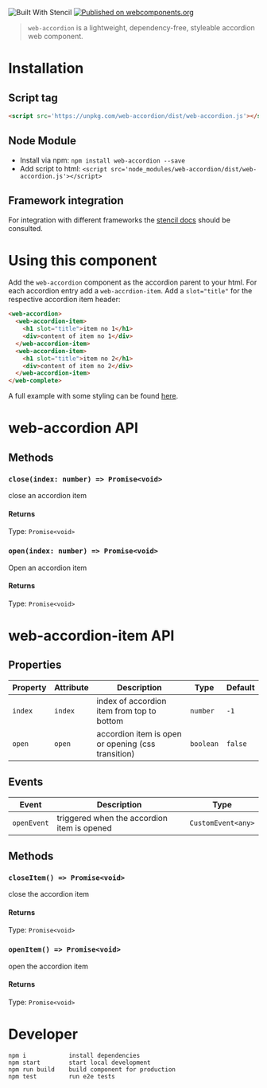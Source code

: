 ![Built With Stencil](https://img.shields.io/badge/-Built%20With%20Stencil-16161d.svg?logo=data%3Aimage%2Fsvg%2Bxml%3Bbase64%2CPD94bWwgdmVyc2lvbj0iMS4wIiBlbmNvZGluZz0idXRmLTgiPz4KPCEtLSBHZW5lcmF0b3I6IEFkb2JlIElsbHVzdHJhdG9yIDE5LjIuMSwgU1ZHIEV4cG9ydCBQbHVnLUluIC4gU1ZHIFZlcnNpb246IDYuMDAgQnVpbGQgMCkgIC0tPgo8c3ZnIHZlcnNpb249IjEuMSIgaWQ9IkxheWVyXzEiIHhtbG5zPSJodHRwOi8vd3d3LnczLm9yZy8yMDAwL3N2ZyIgeG1sbnM6eGxpbms9Imh0dHA6Ly93d3cudzMub3JnLzE5OTkveGxpbmsiIHg9IjBweCIgeT0iMHB4IgoJIHZpZXdCb3g9IjAgMCA1MTIgNTEyIiBzdHlsZT0iZW5hYmxlLWJhY2tncm91bmQ6bmV3IDAgMCA1MTIgNTEyOyIgeG1sOnNwYWNlPSJwcmVzZXJ2ZSI%2BCjxzdHlsZSB0eXBlPSJ0ZXh0L2NzcyI%2BCgkuc3Qwe2ZpbGw6I0ZGRkZGRjt9Cjwvc3R5bGU%2BCjxwYXRoIGNsYXNzPSJzdDAiIGQ9Ik00MjQuNywzNzMuOWMwLDM3LjYtNTUuMSw2OC42LTkyLjcsNjguNkgxODAuNGMtMzcuOSwwLTkyLjctMzAuNy05Mi43LTY4LjZ2LTMuNmgzMzYuOVYzNzMuOXoiLz4KPHBhdGggY2xhc3M9InN0MCIgZD0iTTQyNC43LDI5Mi4xSDE4MC40Yy0zNy42LDAtOTIuNy0zMS05Mi43LTY4LjZ2LTMuNkgzMzJjMzcuNiwwLDkyLjcsMzEsOTIuNyw2OC42VjI5Mi4xeiIvPgo8cGF0aCBjbGFzcz0ic3QwIiBkPSJNNDI0LjcsMTQxLjdIODcuN3YtMy42YzAtMzcuNiw1NC44LTY4LjYsOTIuNy02OC42SDMzMmMzNy45LDAsOTIuNywzMC43LDkyLjcsNjguNlYxNDEuN3oiLz4KPC9zdmc%2BCg%3D%3D&colorA=16161d&style=flat-square) [![Published on webcomponents.org](https://img.shields.io/badge/webcomponents.org-published-blue.svg)](https://www.webcomponents.org/element/web-accordion)

> `web-accordion` is a lightweight, dependency-free, styleable accordion web component.

# Installation

## Script tag

```html
<script src='https://unpkg.com/web-accordion/dist/web-accordion.js'></script>
```

## Node Module

 - Install via npm: `npm install web-accordion --save`
 - Add script to html: `<script src='node_modules/web-accordion/dist/web-accordion.js'></script>`

## Framework integration

For integration with different frameworks the [stencil docs](https://stenciljs.com/docs/overview) should be consulted.

# Using this component

Add the `web-accordion` component as the accordion parent to your html. For each accordion entry add a `web-accrdion-item`. Add a `slot="title"` for the respective accordion item header:
```html
<web-accordion>
  <web-accordion-item>
    <h1 slot="title">item no 1</h1>
    <div>content of item no 1</div>
  </web-accordion-item>
  <web-accordion-item>
    <h1 slot="title">item no 2</h1>
    <div>content of item no 2</div>
  </web-accordion-item>
</web-complete>
```

A full example with some styling can be found [here](https://github.com/stefanhuber/web-accordion/blob/master/docs/index.html).

# web-accordion API

## Methods

### `close(index: number) => Promise<void>`

close an accordion item

#### Returns

Type: `Promise<void>`



### `open(index: number) => Promise<void>`

Open an accordion item

#### Returns

Type: `Promise<void>`

# web-accordion-item API

## Properties

| Property | Attribute | Description                                        | Type      | Default |
| -------- | --------- | -------------------------------------------------- | --------- | ------- |
| `index`  | `index`   | index of accordion item from top to bottom         | `number`  | `-1`    |
| `open`   | `open`    | accordion item is open or opening (css transition) | `boolean` | `false` |


## Events

| Event       | Description                                 | Type               |
| ----------- | ------------------------------------------- | ------------------ |
| `openEvent` | triggered when the accordion item is opened | `CustomEvent<any>` |


## Methods

### `closeItem() => Promise<void>`

close the accordion item

#### Returns

Type: `Promise<void>`



### `openItem() => Promise<void>`

open the accordion item

#### Returns

Type: `Promise<void>`

# Developer 

```
npm i            install dependencies
npm start        start local development 
npm run build    build component for production
npm test         run e2e tests
```